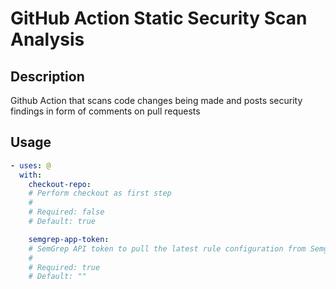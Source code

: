 # GitHub Action Static Security Scan Analysis

<!-- prettier-ignore-start -->
<!-- action-docs-description source="action.yaml" -->
## Description

Github Action that scans code changes being made and posts security findings in form of comments on pull requests
<!-- action-docs-description source="action.yaml" -->

<!-- action-docs-usage source="action.yaml" -->
## Usage

```yaml
- uses: @
  with:
    checkout-repo:
    # Perform checkout as first step
    #
    # Required: false
    # Default: true

    semgrep-app-token:
    # SemGrep API token to pull the latest rule configuration from Semgrep's ruleboard
    #
    # Required: true
    # Default: ""
```
<!-- action-docs-usage source="action.yaml" -->

<!-- prettier-ignore-end -->

